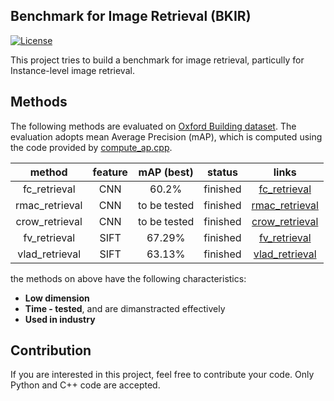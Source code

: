 ## Benchmark for Image Retrieval (BKIR)

[![License](https://img.shields.io/badge/license-BSD-blue.svg)](../LICENSE)

This project tries to build a benchmark for image retrieval, particully for Instance-level image retrieval.

## Methods

The following methods are evaluated on [Oxford Building dataset](http://www.robots.ox.ac.uk/~vgg/data/oxbuildings/). The evaluation adopts mean Average Precision (mAP), which is computed using the code provided by [compute_ap.cpp](http://www.robots.ox.ac.uk/~vgg/data/oxbuildings/compute_ap.cpp).

method | feature |  mAP (best) | status | links
:---:|:---:|:---:|:---:|:---:
fc_retrieval | CNN | 60.2% | finished | [fc_retrieval](https://github.com/willard-yuan/cnn-cbir-benchmark/tree/master/fc_retrieval)
rmac_retrieval | CNN | to be tested | finished | [rmac_retrieval](https://github.com/willard-yuan/cnn-cbir-benchmark/tree/master/rmac_retrieval)
crow_retrieval | CNN | to be tested | finished | [crow_retrieval](https://github.com/willard-yuan/cnn-cbir-benchmark/tree/master/crow_retrieval)
fv_retrieval | SIFT | 67.29% | finished | [fv_retrieval](https://github.com/willard-yuan/cnn-cbir-benchmark/tree/master/fv_retrieval)
vlad_retrieval | SIFT | 63.13% | finished | [vlad_retrieval](https://github.com/willard-yuan/cnn-cbir-benchmark/tree/master/vlad_retrieval)

the methods on above have the following characteristics:

- **Low dimension**
- **Time - tested**, and are dimanstracted effectively
- **Used in industry**

## Contribution

If you are interested in this project, feel free to contribute your code. Only Python and C++ code are accepted.
